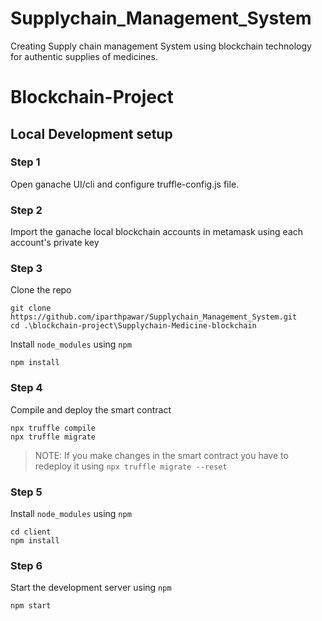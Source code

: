 # Supplychain_Management_System
Creating Supply chain management System using blockchain technology for authentic supplies of medicines.

# Blockchain-Project

## Local Development setup

### Step 1

Open ganache UI/cli and configure truffle-config.js file.

### Step 2

Import the ganache local blockchain accounts in metamask using each account's private key

### Step 3

Clone the repo

```terminal
git clone https://github.com/iparthpawar/Supplychain_Management_System.git
cd .\blockchain-project\Supplychain-Medicine-blockchain
```

Install `node_modules` using `npm`

```terminal
npm install
```

### Step 4

Compile and deploy the smart contract

```terminal
npx truffle compile
npx truffle migrate
```

> NOTE: If you make changes in the smart contract you have to redeploy it using `npx truffle migrate --reset`

### Step 5

Install `node_modules` using `npm`

```terminal
cd client
npm install
```

### Step 6

Start the development server using `npm`

```terminal
npm start
```

